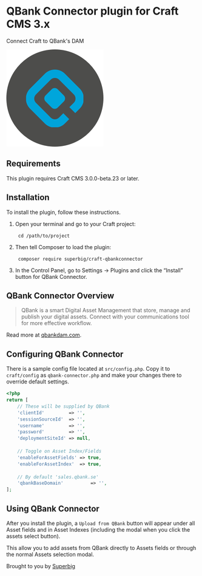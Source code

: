 # QBank Connector plugin for Craft CMS 3.x

Connect Craft to QBank's DAM

![Screenshot](resources/icon.png)

## Requirements

This plugin requires Craft CMS 3.0.0-beta.23 or later.

## Installation

To install the plugin, follow these instructions.

1. Open your terminal and go to your Craft project:

        cd /path/to/project

2. Then tell Composer to load the plugin:

        composer require superbig/craft-qbankconnector

3. In the Control Panel, go to Settings → Plugins and click the “Install” button for QBank Connector.

## QBank Connector Overview

>QBank is a smart Digital Asset Management that store, manage and publish your digital assets. Connect with your communications tool for more effective workflow.

Read more at [qbankdam.com](https://www.qbankdam.com/en/start).

## Configuring QBank Connector

There is a sample config file located at `src/config.php`. Copy it to `craft/config` as `qbank-connector.php` 
and make your changes there to override default settings.

```php
<?php
return [
    // These will be supplied by QBank
    'clientId'         => '',
    'sessionSourceId'  => '',
    'username'         => '',
    'password'         => '',
    'deploymentSiteId' => null,
    
    // Toggle on Asset Index/Fields
    'enableForAssetFields' => true,
    'enableForAssetIndex'  => true,

    // By default 'sales.qbank.se'
    'qbankBaseDomain'          => '',
];

```

## Using QBank Connector

After you install the plugin, a `Upload from QBank` button will appear under all Asset fields and in Asset Indexes (including the modal when you click the assets select button).

This allow you to add assets from QBank directly to Assets fields or through the normal Assets selection modal.

Brought to you by [Superbig](https://superbig.co)
